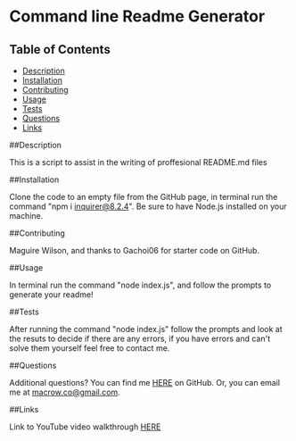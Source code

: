 # Command line Readme Generator

## Table of Contents

- [Description](#Description)
- [Installation](#Installation)
- [Contributing](#Contributing)
- [Usage](#Usage)
- [Tests](#Tests)
- [Questions](#Questions)
- [Links](#Links)

##Description

This is a script to assist in the writing of proffesional README.md files

##Installation

Clone the code to an empty file from the GitHub page, in terminal run the command "npm i inquirer@8.2.4". Be sure to have Node.js installed on your machine.

##Contributing

Maguire Wilson, and thanks to Gachoi06 for starter code on GitHub.

##Usage

In terminal run the command "node index.js", and follow the prompts to generate your readme!

##Tests

After running the command "node index.js" follow the prompts and look at the resuts to decide if there are any errors, if you have errors and can't solve them yourself feel free to contact me.

##Questions

Additional questions?
You can find me [HERE](https://github.com/MacroWil) on GitHub.
Or, you can email me at macrow.co@gmail.com.

##Links

Link to YouTube video walkthrough [HERE](https://www.youtube.com/watch?v=OlKQOsCZVZ0)
